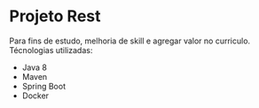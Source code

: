 # Projeto Rest

Para fins de estudo, melhoria de skill e agregar valor no curriculo.
Técnologias utilizadas:
 - Java 8
 - Maven
 - Spring Boot
 - Docker
